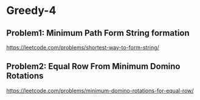 # Greedy-4

## Problem1: Minimum Path Form String formation

https://leetcode.com/problems/shortest-way-to-form-string/

## Problem2: Equal Row From Minimum Domino Rotations

https://leetcode.com/problems/minimum-domino-rotations-for-equal-row/

